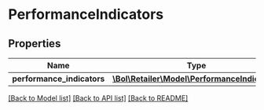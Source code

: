 # PerformanceIndicators

## Properties
Name | Type | Description | Notes
------------ | ------------- | ------------- | -------------
**performance_indicators** | [**\Bol\Retailer\Model\PerformanceIndicator[]**](PerformanceIndicator.md) |  | 

[[Back to Model list]](../../README.md#documentation-for-models) [[Back to API list]](../../README.md#documentation-for-api-endpoints) [[Back to README]](../../README.md)

